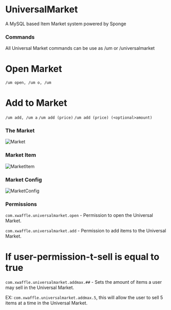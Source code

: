 # UniversalMarket
A MySQL based Item Market system powered by Sponge


### Commands

All Universal Market commands can be use as /um or /universalmarket

# Open Market
`/um open, /um o, /um`

# Add to Market
`/um add, /um a`
`/um add (price)`
`/um add (price) (<optional>amount)`


### The Market
![Market](https://gyazo.com/aa747f5486fbe224f74984d94bbd91f6.png)
### Market Item
![MarketItem](https://gyazo.com/34bf241b733cbed513214f9d89bf177d.png)
### Market Config
![MarketConfig](https://gyazo.com/85e0b69000f2da4f459a0fd8404d34ca.png)

### Permissions

`com.xwaffle.universalmarket.open` - Permission to open the Universal Market.

`com.xwaffle.universalmarket.add` - Permission to add items to the Universal Market.

# If user-permission-t-sell is equal to true

`com.xwaffle.universalmarket.addmax.##` - Sets the amount of items a user may  sell in the Universal Market.

EX: `com.xwaffle.universalmarket.addmax.5`, this will allow the user to sell 5 items at a time in the Universal Market.
